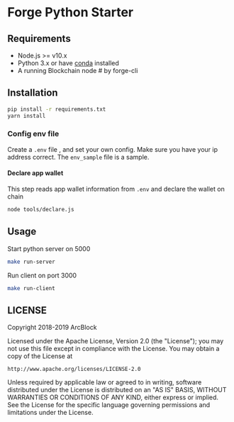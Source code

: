 # Forge Python Starter

## Requirements

- Node.js >= v10.x
- Python 3.x or have [conda](https://docs.conda.io/projects/conda/en/latest/user-guide/install/macos.html#install-macos-silent) installed
- A running Blockchain node # by forge-cli

## Installation

``` bash
pip install -r requirements.txt
yarn install
```

### Config env file

Create a `.env` file , and set your own config. Make sure you have your ip address correct.
The `env_sample` file is a sample.

#### Declare app wallet
This step reads app wallet information from `.env` and declare the wallet on chain

```bash
node tools/declare.js
```

## Usage

Start python server on 5000

```bash
make run-server 
```

Run client on port 3000

```bash
make run-client
```




## LICENSE

Copyright 2018-2019 ArcBlock

Licensed under the Apache License, Version 2.0 (the "License");
you may not use this file except in compliance with the License.
You may obtain a copy of the License at

    http://www.apache.org/licenses/LICENSE-2.0

Unless required by applicable law or agreed to in writing, software
distributed under the License is distributed on an "AS IS" BASIS,
WITHOUT WARRANTIES OR CONDITIONS OF ANY KIND, either express or implied.
See the License for the specific language governing permissions and
limitations under the License.
